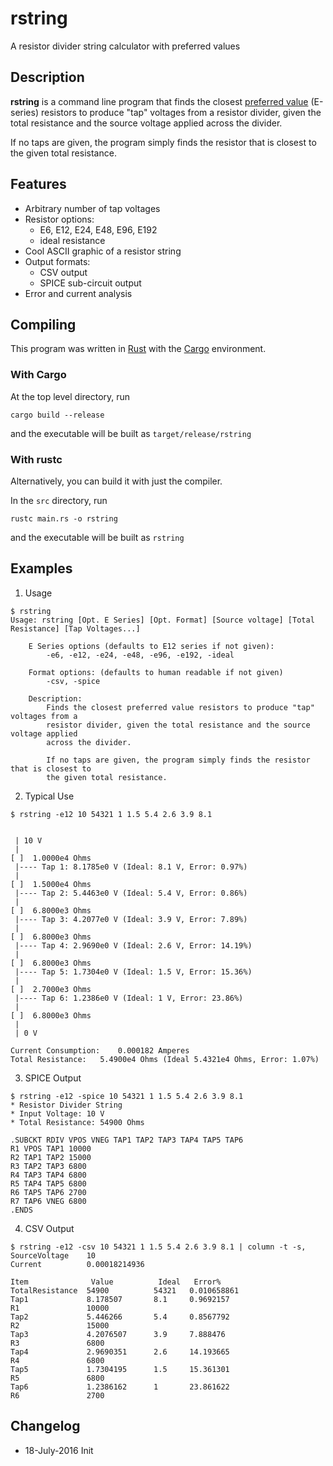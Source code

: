 # rstring

A resistor divider string calculator with preferred values


## Description

**rstring** is a command line program that finds the closest [preferred
value](https://en.wikipedia.org/wiki/Preferred_number) (E-series) resistors to
produce "tap" voltages from a resistor divider, given the total resistance and
the source voltage applied across the divider.

If no taps are given, the program simply finds the resistor that is closest to
the given total resistance.


## Features

* Arbitrary number of tap voltages
* Resistor options:
	* E6, E12, E24, E48, E96, E192
	* ideal resistance
* Cool ASCII graphic of a resistor string
* Output formats: 
	* CSV output
	* SPICE sub-circuit output
* Error and current analysis


## Compiling

This program was written in [Rust](https://www.rust-lang.org) with the
[Cargo](http://doc.crates.io/guide.html) environment.

### With Cargo
At the top level directory, run
```
cargo build --release
```
and the executable will be built as `target/release/rstring`

### With rustc
Alternatively, you can build it with just the compiler.

In the `src` directory, run
```
rustc main.rs -o rstring
```
and the executable will be built as `rstring`



## Examples
1. Usage
```
$ rstring
Usage: rstring [Opt. E Series] [Opt. Format] [Source voltage] [Total Resistance] [Tap Voltages...]

	E Series options (defaults to E12 series if not given): 
		-e6, -e12, -e24, -e48, -e96, -e192, -ideal

	Format options: (defaults to human readable if not given)
		-csv, -spice

	Description:
		Finds the closest preferred value resistors to produce "tap" voltages from a
		resistor divider, given the total resistance and the source voltage applied
		across the divider.

		If no taps are given, the program simply finds the resistor that is closest to
		the given total resistance.
```

2. Typical Use
```
$ rstring -e12 10 54321 1 1.5 5.4 2.6 3.9 8.1


 | 10 V 
 |
[ ]  1.0000e4 Ohms 
 |---- Tap 1: 8.1785e0 V (Ideal: 8.1 V, Error: 0.97%)
 |
[ ]  1.5000e4 Ohms 
 |---- Tap 2: 5.4463e0 V (Ideal: 5.4 V, Error: 0.86%)
 |
[ ]  6.8000e3 Ohms 
 |---- Tap 3: 4.2077e0 V (Ideal: 3.9 V, Error: 7.89%)
 |
[ ]  6.8000e3 Ohms 
 |---- Tap 4: 2.9690e0 V (Ideal: 2.6 V, Error: 14.19%)
 |
[ ]  6.8000e3 Ohms 
 |---- Tap 5: 1.7304e0 V (Ideal: 1.5 V, Error: 15.36%)
 |
[ ]  2.7000e3 Ohms 
 |---- Tap 6: 1.2386e0 V (Ideal: 1 V, Error: 23.86%)
 |
[ ]  6.8000e3 Ohms 
 |
 | 0 V

Current Consumption:	0.000182 Amperes
Total Resistance:	5.4900e4 Ohms (Ideal 5.4321e4 Ohms, Error: 1.07%)
```

3. SPICE Output
```
$ rstring -e12 -spice 10 54321 1 1.5 5.4 2.6 3.9 8.1
* Resistor Divider String
* Input Voltage: 10 V
* Total Resistance: 54900 Ohms

.SUBCKT RDIV VPOS VNEG TAP1 TAP2 TAP3 TAP4 TAP5 TAP6 
R1 VPOS TAP1 10000
R2 TAP1 TAP2 15000
R3 TAP2 TAP3 6800
R4 TAP3 TAP4 6800
R5 TAP4 TAP5 6800
R6 TAP5 TAP6 2700
R7 TAP6 VNEG 6800
.ENDS
```


4. CSV Output
```
$ rstring -e12 -csv 10 54321 1 1.5 5.4 2.6 3.9 8.1 | column -t -s,
SourceVoltage    10
Current          0.00018214936
                 
Item              Value          Ideal   Error%
TotalResistance  54900          54321   0.010658861
Tap1             8.178507       8.1     0.9692157
R1               10000                  
Tap2             5.446266       5.4     0.8567792
R2               15000                  
Tap3             4.2076507      3.9     7.888476
R3               6800                   
Tap4             2.9690351      2.6     14.193665
R4               6800                   
Tap5             1.7304195      1.5     15.361301
R5               6800                   
Tap6             1.2386162      1       23.861622
R6               2700                   

```


## Changelog
* 18-July-2016 Init
